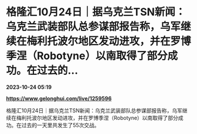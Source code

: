# 格隆汇10月24日｜据乌克兰TSN新闻：乌克兰武装部队总参谋部报告称，乌军继续在梅利托波尔地区发动进攻，并在罗博季涅（Robotyne）以南取得了部分成功。在过去的...

**2023-10-24 05:19**

**https://www.gelonghui.com/live/1259596**

格隆汇10月24日｜据乌克兰TSN新闻：乌克兰武装部队总参谋部报告称，乌军继续在梅利托波尔地区发动进攻，并在罗博季涅（Robotyne）以南取得了部分成功。在过去的一天里共发生了55次交战。